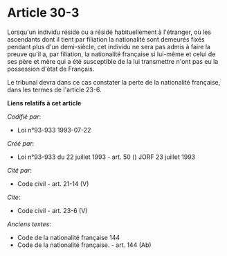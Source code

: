 # Article 30-3

Lorsqu'un individu réside ou a résidé habituellement à l'étranger, où les ascendants dont il tient par filiation la
nationalité sont demeurés fixés pendant plus d'un demi-siècle, cet individu ne sera pas admis à faire la preuve qu'il a, par
filiation, la nationalité française si lui-même et celui de ses père et mère qui a été susceptible de la lui transmettre
n'ont pas eu la possession d'état de Français. 

Le tribunal devra dans ce cas constater la perte de la nationalité française, dans les termes de l'article 23-6.

**Liens relatifs à cet article**

_Codifié par_:

  - Loi n°93-933 1993-07-22

_Créé par_:

  - Loi n°93-933 du 22 juillet 1993 - art. 50 () JORF 23 juillet 1993

_Cité par_:

  - Code civil - art. 21-14 (V)

_Cite_:

  - Code civil - art. 23-6 (V)

_Anciens textes_:

  - Code de la nationalité française 144
  - Code de la nationalité française. - art. 144 (Ab)
